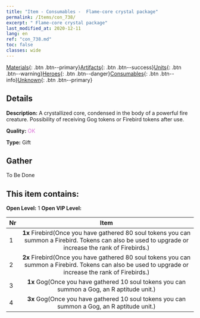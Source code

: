 ```yaml
---
title: "Item - Consumables -  Flame-core crystal package"
permalink: /Items/con_738/
excerpt: " Flame-core crystal package"
last_modified_at: 2020-12-11
lang: en
ref: "con_738.md"
toc: false
classes: wide
---
```

 [Materials](/Items/){: .btn .btn--primary}[Artifacts](/Items/Artifacts/){: .btn .btn--success}[Units](/Items/Units/){: .btn .btn--warning}[Heroes](/Items/Heroes/){: .btn .btn--danger}[Consumables](/Items/Consumables/){: .btn .btn--info}[Unknown](/Items/Unknown/){: .btn .btn--primary}

## Details
 **Description:** A crystallized core, condensed in the body of a powerful fire creature. Possibility of receiving Gog tokens or Firebird tokens after use.

 **Quality:** <span style="color: #DA70D6">OK</span>

 **Type:** Gift

## Gather

  To Be Done

## This item contains:

 **Open Level:** 1
 **Open VIP Level:** 

  | Nr |      Item    |
  |:---|:------------:|
  | 1 |  **1x** Firebird(Once you have gathered 80 soul tokens you can summon a Firebird. Tokens can also be used to upgrade or increase the rank of Firebirds.) | 
  | 2 |  **2x** Firebird(Once you have gathered 80 soul tokens you can summon a Firebird. Tokens can also be used to upgrade or increase the rank of Firebirds.) | 
  | 3 |  **1x** Gog(Once you have gathered 10 soul tokens you can summon a Gog, an R aptitude unit.) | 
  | 4 |  **3x** Gog(Once you have gathered 10 soul tokens you can summon a Gog, an R aptitude unit.) | 
